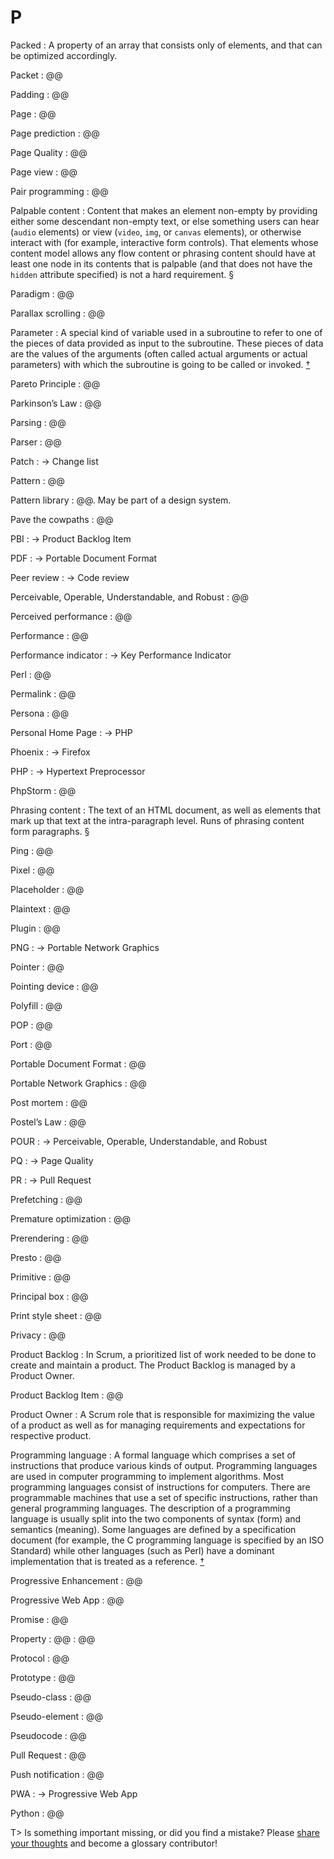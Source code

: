 # P

Packed
: A property of an array that consists only of elements, and that can be optimized accordingly.

Packet
: @@

Padding
: @@

Page
: @@

Page prediction
: @@

Page Quality
: @@

Page view
: @@

Pair programming
: @@

Palpable content
: Content that makes an element non-empty by providing either some descendant non-empty text, or else something users can hear (`audio` elements) or view (`video`, `img`, or `canvas` elements), or otherwise interact with (for example, interactive form controls). That elements whose content model allows any flow content or phrasing content should have at least one node in its contents that is palpable (and that does not have the `hidden` attribute specified) is not a hard requirement.&nbsp;§

Paradigm
: @@

Parallax scrolling
: @@

Parameter
: A special kind of variable used in a subroutine to refer to one of the pieces of data provided as input to the subroutine. These pieces of data are the values of the arguments (often called actual arguments or actual parameters) with which the subroutine is going to be called or invoked.&nbsp;[†](#w-parameter-argument)

Pareto Principle
: @@

Parkinson’s Law
: @@

Parsing
: @@

Parser
: @@

Patch
: → Change list

Pattern
: @@

Pattern library
: @@. May be part of a design system.

Pave the cowpaths
: @@

PBI
: → Product Backlog Item

PDF
: → Portable Document Format

Peer review
: → Code review

Perceivable, Operable, Understandable, and Robust
: @@

Perceived performance
: @@

Performance
: @@

Performance indicator
: → Key Performance Indicator

Perl
: @@

Permalink
: @@

Persona
: @@

Personal Home Page
: → PHP

Phoenix
: → Firefox

PHP
: → Hypertext Preprocessor

PhpStorm
: @@

Phrasing content
: The text of an HTML document, as well as elements that mark up that text at the intra-paragraph level. Runs of phrasing content form paragraphs.&nbsp;§

Ping
: @@

Pixel
: @@

Placeholder
: @@

Plaintext
: @@

Plugin
: @@

PNG
: → Portable Network Graphics

Pointer
: @@

Pointing device
: @@

Polyfill
: @@

POP
: @@

Port
: @@

Portable Document Format
: @@

Portable Network Graphics
: @@

Post mortem
: @@

Postel’s Law
: @@

POUR
: → Perceivable, Operable, Understandable, and Robust

PQ
: → Page Quality

PR
: → Pull Request

Prefetching
: @@

Premature optimization
: @@

Prerendering
: @@

Presto
: @@

Primitive
: @@

Principal box
: @@

Print style sheet
: @@

Privacy
: @@

Product Backlog
: In Scrum, a prioritized list of work needed to be done to create and maintain a product. The Product Backlog is managed by a Product Owner.

Product Backlog Item
: @@

Product Owner
: A Scrum role that is responsible for maximizing the value of a product as well as for managing requirements and expectations for respective product.

Programming language
: A formal language which comprises a set of instructions that produce various kinds of output. Programming languages are used in computer programming to implement algorithms. Most programming languages consist of instructions for computers. There are programmable machines that use a set of specific instructions, rather than general programming languages. The description of a programming language is usually split into the two components of syntax (form) and semantics (meaning). Some languages are defined by a specification document (for example, the C programming language is specified by an ISO Standard) while other languages (such as Perl) have a dominant implementation that is treated as a reference.&nbsp;[†](#w-programming-language)

Progressive Enhancement
: @@

Progressive Web App
: @@

Promise
: @@

Property
: @@
: @@

Protocol
: @@

Prototype
: @@

Pseudo-class
: @@

Pseudo-element
: @@

Pseudocode
: @@

Pull Request
: @@

Push notification
: @@

PWA
: → Progressive Web App

Python
: @@

T> Is something important missing, or did you find a mistake? Please [share your thoughts](https://github.com/j9t/web-development-glossary/blob/master/manuscript/p.md) and become a glossary&nbsp;contributor!